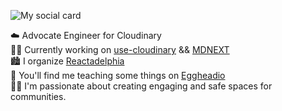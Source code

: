 ![My social card](https://res.cloudinary.com/testing-hooks-upload/image/upload/v1594327700/socials_banner.png)

:cloud: Advocate Engineer for Cloudinary
<br />
👷‍♂️  Currently working on [use-cloudinary](https://github.com/domitriusclark/use-cloudinary) && [MDNEXT](https://github.com/domitriusclark/mdnext)
<br />
:cityscape:  I organize [Reactadelphia](https://meetup.com/reactadelphia)
<br />
:egg:  You'll find me teaching some things on [Eggheadio](https://egghead.io/instructors/domitrius-clark)
<br />
👨‍🏫   I'm passionate about creating engaging and safe spaces for communities. 
